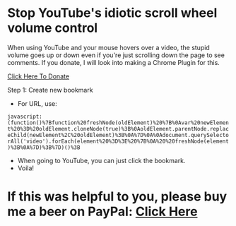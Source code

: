 # Stop YouTube's idiotic scroll wheel volume control

When using YouTube and your mouse hovers over a video, the stupid volume goes up or down even if you're just scrolling down the page to see comments.
If you donate, I will look into making a Chrome Plugin for this.


[Click Here To Donate](https://www.paypal.com/cgi-bin/webscr?cmd=_s-xclick&hosted_button_id=WXQKYYKPHWXHS)


Step 1: 
Create new bookmark
- For URL, use:

`javascript:(function()%7Bfunction%20freshNode(oldElement)%20%7B%0Avar%20newElement%20%3D%20oldElement.cloneNode(true)%3B%0AoldElement.parentNode.replaceChild(newElement%2C%20oldElement)%3B%0A%7D%0A%0Adocument.querySelectorAll('video').forEach(element%20%3D%3E%20%7B%0A%20%20freshNode(element)%3B%0A%7D)%3B%7D)()%3B`

 - When going to YouTube, you can just click the bookmark.
 - Voila!


# If this was helpful to you, please buy me a beer on PayPal: [Click Here](https://www.paypal.com/cgi-bin/webscr?cmd=_s-xclick&hosted_button_id=WXQKYYKPHWXHS)
